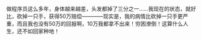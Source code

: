 做程序员这么多年，身体越来越差，头发都掉了三分之一……我现在的状态，就好比，砍掉一只手，获得50万赔偿————现实是，我的病情比砍掉一只手更严重，而且我也没有50万的回报啊，10万我都拿不出来！穷困潦倒！这算什么人生，还不如回家种地！
